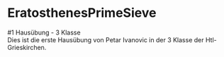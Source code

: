 # EratosthenesPrimeSieve 
#1 Hausübung - 3 Klasse  
Dies ist die erste Hausübung von Petar Ivanovic in der 3 Klasse der Htl-Grieskirchen.
